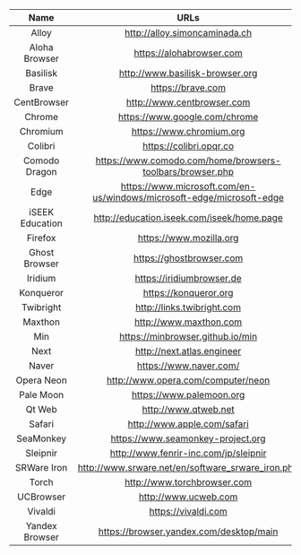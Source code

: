 | Name | URLs | 
|:---:|:---:|
| Alloy | http://alloy.simoncaminada.ch |
| Aloha Browser | https://alohabrowser.com |
| Basilisk | http://www.basilisk-browser.org |
| Brave | https://brave.com |
| CentBrowser | http://www.centbrowser.com |
| Chrome | https://www.google.com/chrome |
| Chromium | https://www.chromium.org |
| Colibri | https://colibri.opqr.co |
| Comodo Dragon | https://www.comodo.com/home/browsers-toolbars/browser.php |
| Edge | https://www.microsoft.com/en-us/windows/microsoft-edge/microsoft-edge |
| iSEEK Education | http://education.iseek.com/iseek/home.page |
| Firefox | https://www.mozilla.org |
| Ghost Browser | https://ghostbrowser.com |
| Iridium | https://iridiumbrowser.de |
| Konqueror | https://konqueror.org |
| Twibright | http://links.twibright.com |
| Maxthon | http://www.maxthon.com |
| Min | https://minbrowser.github.io/min |
| Next | http://next.atlas.engineer |
| Naver | https://www.naver.com/ |
| Opera Neon | http://www.opera.com/computer/neon |
| Pale Moon | https://www.palemoon.org |
| Qt Web | http://www.qtweb.net |
| Safari | http://www.apple.com/safari |
| SeaMonkey | https://www.seamonkey-project.org |
| Sleipnir | http://www.fenrir-inc.com/jp/sleipnir |
| SRWare Iron | http://www.srware.net/en/software_srware_iron.php |
| Torch | http://www.torchbrowser.com |
| UCBrowser | http://www.ucweb.com |
| Vivaldi | https://vivaldi.com |
| Yandex Browser | https://browser.yandex.com/desktop/main |
